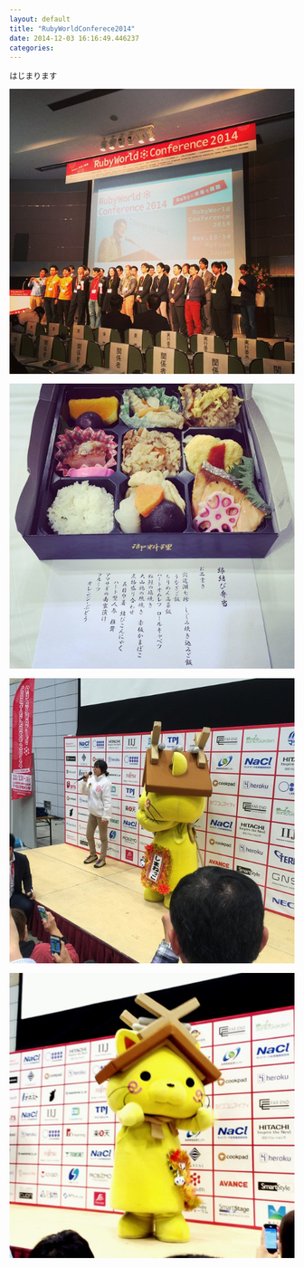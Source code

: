 ```yaml
---
layout: default
title: "RubyWorldConferece2014"
date: 2014-12-03 16:16:49.446237
categories: 
---
```


はじまります

![RubyWorldConferece2014 はじまります](/assets/images/201411/10809889_593489287446533_979624053_n.jpg)

![](/assets/images/201411/10787777_1508983612704609_1543678633_n.jpg)

![](/assets/images/201411/10808583_798451146883044_1218080472_n.jpg)

![](/assets/images/201411/10748028_306079792928882_1560550418_n.jpg)

